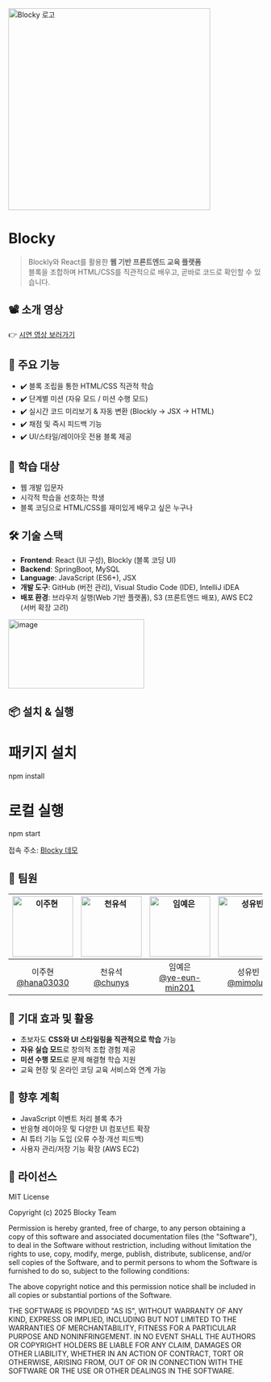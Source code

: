 <img src="https://i.ibb.co/TB50Q24t/blocky-logo.png" alt="Blocky 로고" width="400"/>

# Blocky

> Blockly와 React를 활용한 **웹 기반 프론트엔드 교육 플랫폼**  
> 블록을 조합하며 HTML/CSS를 직관적으로 배우고, 곧바로 코드로 확인할 수 있습니다.



## 📽️ 소개 영상
👉 [시연 영상 보러가기](https://www.youtube.com/...)  


## 🚀 주요 기능
- ✔️ 블록 조립을 통한 HTML/CSS 직관적 학습
- ✔️ 단계별 미션 (자유 모드 / 미션 수행 모드)
- ✔️ 실시간 코드 미리보기 & 자동 변환 (Blockly → JSX → HTML)
- ✔️ 채점 및 즉시 피드백 기능
- ✔️ UI/스타일/레이아웃 전용 블록 제공


## 🎯 학습 대상
- 웹 개발 입문자
- 시각적 학습을 선호하는 학생
- 블록 코딩으로 HTML/CSS를 재미있게 배우고 싶은 누구나


## 🛠️ 기술 스택
- **Frontend**: React (UI 구성), Blockly (블록 코딩 UI)
- **Backend**: SpringBoot, MySQL
- **Language**: JavaScript (ES6+), JSX
- **개발 도구**: GitHub (버전 관리), Visual Studio Code (IDE), IntelliJ iDEA
- **배포 환경**: 브라우저 실행(Web 기반 플랫폼), S3 (프론트엔드 배포), AWS EC2 (서버 확장 고려)


<img width="269" height="137" alt="image" src="https://github.com/user-attachments/assets/450318b7-c70d-4b94-bf8c-400aac3cbf34" />


## 📦 설치 & 실행

# 패키지 설치
npm install

# 로컬 실행
npm start

접속 주소: [Blocky 데모]([http://blocky-web.s3-website.ap-northeast-2.amazonaws.com/](http://blocky-web.s3-website.ap-northeast-2.amazonaws.com/))  




## 👥 팀원

| <a href="https://github.com/hana03030"><img src="https://github.com/hana03030.png" width="120px;" alt="이주현"/></a> | <a href="https://github.com/chunys"><img src="https://github.com/chunys.png" width="120px;" alt="천유석"/></a> | <a href="https://github.com/ye-eun-min201"><img src="https://github.com/ye-eun-min201.png" width="120px;" alt="임예은"/></a> | <a href="https://github.com/mimolulu"><img src="https://github.com/mimolulu.png" width="120px;" alt="성유빈"/></a> |
|:---:|:---:|:---:|:---:|
| 이주현 <br/>[@hana03030](https://github.com/hana03030) | 천유석 <br/>[@chunys](https://github.com/chunys) | 임예은 <br/>[@ye-eun-min201](https://github.com/ye-eun-min201) | 성유빈 <br/>[@mimolulu](https://github.com/mimolulu) |


## 🌟 기대 효과 및 활용
- 초보자도 **CSS와 UI 스타일링을 직관적으로 학습** 가능
- **자유 실습 모드**로 창의적 조합 경험 제공
- **미션 수행 모드**로 문제 해결형 학습 지원
- 교육 현장 및 온라인 코딩 교육 서비스와 연계 가능


## 🔮 향후 계획
- JavaScript 이벤트 처리 블록 추가
- 반응형 레이아웃 및 다양한 UI 컴포넌트 확장
- AI 튜터 기능 도입 (오류 수정·개선 피드백)
- 사용자 관리/저장 기능 확장 (AWS EC2)


## 📜 라이선스
MIT License

Copyright (c) 2025 Blocky Team

Permission is hereby granted, free of charge, to any person obtaining a copy
of this software and associated documentation files (the "Software"), to deal
in the Software without restriction, including without limitation the rights
to use, copy, modify, merge, publish, distribute, sublicense, and/or sell
copies of the Software, and to permit persons to whom the Software is
furnished to do so, subject to the following conditions:

The above copyright notice and this permission notice shall be included in all
copies or substantial portions of the Software.

THE SOFTWARE IS PROVIDED "AS IS", WITHOUT WARRANTY OF ANY KIND, EXPRESS OR
IMPLIED, INCLUDING BUT NOT LIMITED TO THE WARRANTIES OF MERCHANTABILITY,
FITNESS FOR A PARTICULAR PURPOSE AND NONINFRINGEMENT. IN NO EVENT SHALL THE
AUTHORS OR COPYRIGHT HOLDERS BE LIABLE FOR ANY CLAIM, DAMAGES OR OTHER
LIABILITY, WHETHER IN AN ACTION OF CONTRACT, TORT OR OTHERWISE, ARISING FROM,
OUT OF OR IN CONNECTION WITH THE SOFTWARE OR THE USE OR OTHER DEALINGS IN THE
SOFTWARE.

